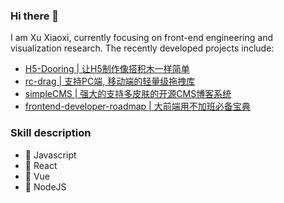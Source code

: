### Hi there 👋

I am Xu Xiaoxi, currently focusing on front-end engineering and visualization research. The recently developed projects include:

- [H5-Dooring | 让H5制作像搭积木一样简单](https://github.com/MrXujiang/h5-Dooring)
- [rc-drag | 支持PC端, 移动端的轻量级拖拽库](https://github.com/MrXujiang/rc-drag)
- [simpleCMS | 强大的支持多皮肤的开源CMS博客系统](https://github.com/MrXujiang/simpleCMS)
- [frontend-developer-roadmap | 大前端用不加班必备宝典](https://github.com/MrXujiang/frontend-developer-roadmap)

### Skill description

- 🔭 Javascript
- 🌱 React
- 👯 Vue
- 🤔 NodeJS
